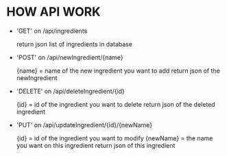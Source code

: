 <h1>HOW API WORK</h1>

<ul>
<li>
'GET' on /api/ingredients

return json list of ingredients in database
</li>
<li>
'POST' on /api/newIngredient/{name}

{name} = name of the new ingredient you want to add
return json of the newIngredient
</li>
<li>
'DELETE' on /api/deleteIngredient/{id}

{id} = id of the ingredient you want to delete
return json of the deleted ingredient
</li>
<li>
'PUT' on /api/updateIngredient/{id}/{newName}

{id} = id of the ingredient you want to modify
{newName} = the name you want on this ingredient
return json of this ingredient
</li>
<ul>
